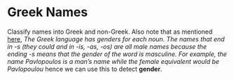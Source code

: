 # Greek Names
Classify names into Greek and non-Greek.
Also note that as mentioned [here](https://www.quora.com/Why-do-many-Greek-names-and-surnames-end-with-the-letters-is), 
*The Greek language has genders for each noun. The names that end in -s (they could and in -is, -as, -os) are all male names because the ending -s means that the gender of the word is masculine. For example, the name Pavlopoulos is a man’s name while the female equivalent would be Pavlopoulou*
hence we can use this to detect **gender**.
